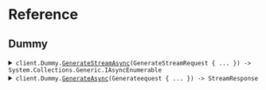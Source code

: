 # Reference
## Dummy
<details><summary><code>client.Dummy.<a href="/src/SeedStreaming/Dummy/DummyClient.cs">GenerateStreamAsync</a>(GenerateStreamRequest { ... }) -> System.Collections.Generic.IAsyncEnumerable<StreamResponse></code></summary>
<dl>
<dd>

#### 🔌 Usage

<dl>
<dd>

<dl>
<dd>

```csharp
client.Dummy.GenerateStreamAsync(new GenerateStreamRequest { Stream = true, NumEvents = 1 });
```
</dd>
</dl>
</dd>
</dl>

#### ⚙️ Parameters

<dl>
<dd>

<dl>
<dd>

**request:** `GenerateStreamRequest` 
    
</dd>
</dl>
</dd>
</dl>


</dd>
</dl>
</details>

<details><summary><code>client.Dummy.<a href="/src/SeedStreaming/Dummy/DummyClient.cs">GenerateAsync</a>(Generateequest { ... }) -> StreamResponse</code></summary>
<dl>
<dd>

#### 🔌 Usage

<dl>
<dd>

<dl>
<dd>

```csharp
await client.Dummy.GenerateAsync(new Generateequest { Stream = false, NumEvents = 5 });
```
</dd>
</dl>
</dd>
</dl>

#### ⚙️ Parameters

<dl>
<dd>

<dl>
<dd>

**request:** `Generateequest` 
    
</dd>
</dl>
</dd>
</dl>


</dd>
</dl>
</details>
